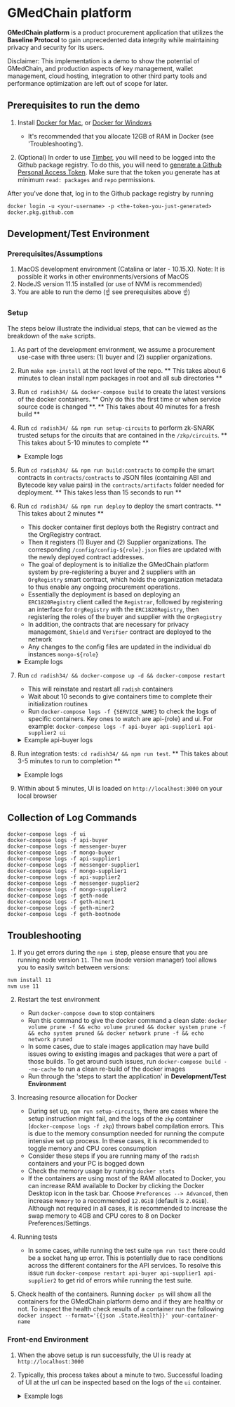 # GMedChain platform

__GMedChain platform__ is a product procurement application that utilizes the __Baseline Protocol__ to gain unprecedented data integrity while maintaining privacy and security for its users.

Disclaimer: This implementation is a demo to show the potential of GMedChain, and production aspects of key management, wallet management, cloud hosting, integration to other third party tools and performance optimization are left out of scope for later.

## Prerequisites to run the demo

1. Install [Docker for Mac](https://www.docker.com/docker-mac), or
    [Docker for Windows](https://www.docker.com/docker-windows)  
    - It's recommended that you allocate 12GB of RAM in Docker (see 'Troubleshooting').

2. (Optional) In order to use [Timber](https://github.com/EYBlockchain/timber), you will need to be logged into the Github package registry. To do this, you will need to [generate a Github Personal Access Token](https://help.github.com/en/github/authenticating-to-github/creating-a-personal-access-token-for-the-command-line). Make sure that the token you generate has at minimum `read: packages` and `repo` permissions.

After you've done that, log in to the Github package registry by running

`docker login -u <your-username> -p <the-token-you-just-generated> docker.pkg.github.com`

## Development/Test Environment

### Prerequisites/Assumptions

1. MacOS development environment (Catalina or later - 10.15.X). Note: It is possible it works in other environments/versions of MacOS
1. NodeJS version 11.15 installed (or use of NVM is recommended)
1. You are able to run the demo (☝️ see prerequisites above ☝️)

### Setup

The steps below illustrate the individual steps, that can be viewed as the breakdown of the `make` scripts.

1. As part of the development environment, we assume a procurement use-case with three users: (1) buyer and (2) supplier organizations.
2. Run `make npm-install` at the root level of the repo. ** This takes about 6 minutes to clean install npm packages in root and all sub directories **
3. Run `cd radish34/ && docker-compose build` to create the latest versions of the docker containers. ** Only do this the first time or when service source code is changed **. ** This takes about 40 minutes for a fresh build **
4. Run `cd radish34/ && npm run setup-circuits` to perform zk-SNARK trusted setups for the circuits that are contained in the `/zkp/circuits`. ** This takes about 5-10 minutes to complete ** 
    <details> 
      <summary>Example logs</summary>
      <p> 

      ```
      *** Starting zokrates container ***
      radish-34_radish-zkp-watch_1 is up-to-date
      mongo-buyer is up-to-date
      radish-34_radish-zkp_1 is up-to-date

      *** Running setup for createMSA ***
      {"verificationKey":{"H":[["0x28cbb3929742ba7f874746fb890540017813ef404ae38c7073bf030be3577194","0x0974c59917efe8f2aa0049ded97d3103a300ca864c122b1d4c13197d2548c550"],["0x205078b5f99a3e041d75a8d3eb0cafe24da9649271275861bafbfa074a946f68","0x23c46a91322035df6f503929d00efc95ab970633c0b9cdd521f26831137ce398"]],"Galpha":["0x030cb162dc5bb2112b625de1cff121dc0e867068f496d3862d8d27e144c13c64","0x143e8abb0bcdb24417a01bc581bff336c2539f9b48c39c5b1447a5e4ca8a79c6"],"Hbeta":[["0x2e1a7b77ee31735d5b8dd25a032ea8bfda27c5905bec6d3ee3d0b01169ed7961","0x149b8fb268d495e15e642da2bd172791fd65bf9cdc49da8f1b16c34635ede869"],["0x2ccd66691257c87cdbd98efad37a0f60422a1e4d73dd2c18ebd87fc8522db9be","0x15437cb448e5bf0cf3067e2de941cf4ed73f6f732dac9cf19f0e89555f6d7a36"]],"Ggamma":["0x0c132ee8e18b7dd37a7332f6138d2c30826910652de0df3d188fe3597da2208d","0x2cced0ec0c467fac9b6774739b696d2fd1074cdef99da52c986838cea132bbe8"],"Hgamma":[["0x060ae04d4f50d8f01ca4fad8a29fd6d0d8f6eae762c1345bbebab3d8ca8cd993","0x0bb22b3de71c381a8bbd3b40633f3c2db119b75f5874a28bf4f221bae4fa9d73"],["0x13aa539b007374ee850da69ee1b91869ca4d64337a41e2cf4eaef844a28c251c","0x299c36c9cc3aab3c7df10bff199bb66c6d954dfa4ba30b5b33705a4b5bf0708e"]],"query":[["0x2ea45bf055ff829b0348d5c2b0619371de5835c0e28dd63c3d806aa06e3890f5","0x2aa391d2cb16b76693d1dfbbe0272861e38e7cf457f38d0f93d5a7751f3fa7a0"],["0x18c4fa762ba68bdaabb02658ad113cc22333107d73ebc0f508e4c4f2f5a3aaf2","0x075062f8a367e48fc22c99752a8e0211148462c8dab0c87d4c12c85545594e07"]]}}
      *** Running setup for createPO ***
      {"verificationKey":{"H":[["0x2d5f6d4b7d13b5cebd8d6cece9dbce5ecb04d3ea80217e0426c2b1d72c2d972d","0x02ff4a4667c3fead0b270277aba0fef1a8f2e94e85b160d19385c089ac7cf501"],["0x25ddb0f3266fc2b2efefa6247f24355a327353f6ccfb5ca9fb5ab1352370a21b","0x1c078f4b5447ef774133731e301b43a9c8657123409333efffa74486a86fb47f"]],"Galpha":["0x0d36fc5d69ce3f50ec40bb9d3540fb1d898a2f91d48932bf55cfcb304af635e3","0x1a555461b3ac218af5fca356d75b9d0eecce6bb8d44aab275141e1a980077a67"],"Hbeta":[["0x29a47d9266d3a915ba517cd2d099ef4872c568d86d69c63ff5fa55aa7a5f6284","0x1125edf840c07eda41a962f71f1e0d8b4c0052587c6b6918ebb3a267c43b6255"],["0x2d15aefb7f2a3374e28671f5b4b5dc1db80660656b16fd81953a6104a95b61ef","0x2e43d6f090a7402b948824568e69a956646a8ddc79eba4bfad65da4863663ce5"]],"Ggamma":["0x11cf0010dc05657a0933a3366efab90a055ef76c926af3c94cd79df0daace624","0x138c005e154787838b851afc869be363e089b2e3786c197c1a7a7f8023e2adcf"],"Hgamma":[["0x267470583b8333a4c8b81331d12d6badfd49c416810fd23006ec393f812c8a56","0x14321eed994c76846d2b8b532e7995d3cb76c022ab05af426a99e98a53076779"],["0x0cfcd3abdf0119481374bf209c71f7afcd8920b85de0e95294933ddd3c16c92a","0x23871104deb8a7c03efaf1ede048dd9f968b4602ea7f824a5c8d4aaa1e6f4143"]],"query":[["0x1a7251f3ac3930802d03eae0f4d8187a62bcf752b33cedd98defe74ddc07cd8f","0x06a13bbc659fae79a8e0ab7fa474d4ae451d42633116e42e17334ee21a847fc5"],["0x26620d77c65980fb18256ee17bc0e80adc30ddb4c54cd61154432d713889ea33","0x237af6ad935a45192f8a279e3543bca9b04aa547d16501c3c164c9ef38ad59c0"]]}}
      *** Setups complete ***
      ``` 
      </p>
    </details> 

5. Run `cd radish34/ && npm run build:contracts` to compile the smart contracts in `contracts/contracts` to JSON files (containing ABI and Bytecode key value pairs) in the `contracts/artifacts` folder needed for deployment. ** This takes less than 15 seconds to run **
6. Run `cd radish34/ && npm run deploy` to deploy the smart contracts. ** This takes about 2 minutes **
    - This docker container first deploys both the Registry contract and the OrgRegistry contract.
    - Then it registers (1) Buyer and (2) Supplier organizations. The corresponding `/config/config-${role}.json` files are updated with the newly deployed contract addresses.
    - The goal of deployment is to initialize the GMedChain platform system by pre-registering a buyer and 2 suppliers with an `OrgRegistry` smart contract, which holds the organization metadata to thus enable any ongoing procurement operations.
    - Essentially the deployment is based on deploying an `ERC1820Registry` client called the `Registrar`, followed by registering an interface for `OrgRegistry` with the `ERC1820Registry`, then registering the roles of the buyer and supplier with the `OrgRegistry`
    - In addition, the contracts that are necessary for privacy management, `Shield` and `Verifier` contract are deployed to the network
    - Any changes to the config files are updated in the individual db instances `mongo-${role}`
    <details> 
      <summary>Example logs</summary>
      <p> 

      ```
      Patiently waiting 10 seconds for ganache container to init ...
      Checking for ganache ...
      ✅  ERC1820Registry deployed: 0x8CFd85A850E7fB9B37Ba2849012d2689AB293522
      ✅  OrgRegistry deployed: 0xe5806E14ac6a9411cb655cA91AC5a7d5ECc95862
      ✅  Verifier deployed: 0x39C3bACe46E6c7Be09d99A153eF43eC847D206c2
      ✅  Shield deployed: 0xE5a69331D7ba036cAAe587Ad610299e0e45F3309
      ℹ️   Registering workgroup member: buyer
      ✅  Registered buyer in the OrgRegistry with transaction hash: 0x6af81492ef5228f6e166b84e22697c667be15f94a001683ec6d61608c47bf6c5
      ✅  Registered OrgRegistry as IOrgRegistry for buyer with transaction hash: 0x3cd5c5c0e9a1346ac21de4f702b1fb6f87eb4ecdc0da0a5491baa4d6bc8e5f6a
      ✅  Registered Verifier as IVerifier for buyer with transaction hash: 0x1009e3ee6b081ee080e64c8ea08e2cae71ad9359b28314918152a678d91715a1
      ✅  Registered Shield as IShield for buyer with transaction hash: 0x8b672ca878482791275a2180a0c679ae984bdfa2ef84fcd9282023f7f79eb66d
      ℹ️   Registering workgroup member: supplier1
      ✅  Registered supplier1 in the OrgRegistry with transaction hash: 0x562ed3fe5c8822d4525c6fd6aa866b81b965953781064d3fe946add78b3061aa
      ✅  Registered OrgRegistry as IOrgRegistry for supplier1 with transaction hash: 0x08b97a912d4011392cf00f1a4adde4f4b56395290a9d2e33c0e22c639cbc2108
      ✅  Registered Verifier as IVerifier for supplier1 with transaction hash: 0x844aee6e13e0ec128f6c408a41e49c7f6d141945cc20cb2bcf54e021c38b0282
      ✅  Registered Shield as IShield for supplier1 with transaction hash: 0x7bdcb116d10ed41dd143cb065f780ee1fc154b08bdb46897403e4b4a2e371173
      ℹ️   Registering workgroup member: supplier2
      ✅  Registered supplier2 in the OrgRegistry with transaction hash: 0xec3a6cbe4f8f42cc6d5a6bb89a1413d5784bfbda9818b7dda67b778d86a449ae
      ✅  Registered OrgRegistry as IOrgRegistry for supplier2 with transaction hash: 0xf2231be5abc5f39e4dc254a8ece5e9bc6866d9ca4dedef187da5c046e29f487e
      ✅  Registered Verifier as IVerifier for supplier2 with transaction hash: 0xf9a836ad9e5c5c0e1134812812c735cef73fbe7b694010b7ebc95847abd1d247
      ✅  Registered Shield as IShield for supplier2 with transaction hash: 0x855ccb81c39698ef453ec10419182323b308fc364bdf49f18f28bf1d01ce7836
      ✅  Registered the Radish34 interface in the OrgRegistry with transaction hash: 0x29c7c0e8b145fb63fdfc1d8a3dc76cead21ab65ae6f1cf69aa5bdc8420614716
      ℹ️   Registering zkp verification keys
      ✅  Registered verification key for createMSA with transaction hash: 0xa391e86ebd7d3767755e5dfc605f9977e38b556261b519816c971c0fccee0b57
      ✅  Registered verification key for createPO with transaction hash: 0x8ed5166cedf673ced7fa16d75fa05911e2d1947ca99ee170301a223211b8d267
      ℹ️   Network information:
      ✅  Radish network of 3 organizations have successfully been set up!
      ✅  Information about buyer: 
      Organisation Address: 0xB5630a5a119b0EAb4471F5f2d3632e996bf95d41
      Organisation Name: Org1
      Organisation Role: 1
      Organisation MessagingKey: 0x04b6e809d37d1e8544e1ff4b26cdb4476b36a59a412e7870fccae994880245401f38fd971cee0c1c1c7eb6a02a5fbe976b7a7fde6088bd1b35129f17a805e256d9
      Organisation zkpPublicKey: 0x21864a8a3f24dad163d716f77823dd849043481c7ae683a592a02080e20c1965
      ✅  Information about supplier1: 
      Organisation Address: 0x5ACcdCCE3E60BD98Af2dc48aaf9D1E35E7EC8B5f
      Organisation Name: Supplier 1
      Organisation Role: 2
      Organisation MessagingKey: 0x04fdd6b03524fe9116f274d25bc85c523e138281a2156bdbdfeab34dd214c09d9496ef7b4ed3d4a160124dc89f48df4b174cf8ac7de5de778f933a0afb65f0b213
      Organisation zkpPublicKey: 0x1513500b81d1cc3ecb32c0a3af17756b99e23f6edff51fcd5b4b4793ea2d0387
      ✅  Information about supplier2: 
      Organisation Address: 0x3f7eB8a7d140366423e9551e9532F4bf1A304C65
      Organisation Name: Supplier 2
      Organisation Role: 2
      Organisation MessagingKey: 0x04caa2fda8e260d1d1d6c482979c931414e9ecfd8c7d1b452bb0b5a7703571e81b21eb85809a842af0adcfbf5f2f951352109fcee7a243dbe418c17d63fb9c990d
      Organisation zkpPublicKey: 0x03366face983056ea73ff840eee1d8786cf72b0e14a8e44bac13e178ac3cebd5
      ℹ️   Saving settings to config file for: buyer
      Updated settings in file /app/src/config/config-buyer.json
      ✅  Saved information about buyer: {"rpcProvider":"http://ganache:8545","organization":{"messengerKey":"0x04b6e809d37d1e8544e1ff4b26cdb4476b36a59a412e7870fccae994880245401f38fd971cee0c1c1c7eb6a02a5fbe976b7a7fde6088bd1b35129f17a805e256d9","name":"Org1","role":1,"zkpPublicKey":"0x21864a8a3f24dad163d716f77823dd849043481c7ae683a592a02080e20c1965","zkpPrivateKey":"0x29ae268c4e58726d63fb5b0dae75e8d70f77519d12063f1a8fa9ebec085e533d"},"addresses":{"ERC1820Registry":"0x8CFd85A850E7fB9B37Ba2849012d2689AB293522","OrgRegistry":"0xe5806E14ac6a9411cb655cA91AC5a7d5ECc95862","Verifier":"0x39C3bACe46E6c7Be09d99A153eF43eC847D206c2","Shield":"0xE5a69331D7ba036cAAe587Ad610299e0e45F3309"}}
      ℹ️   Saving settings to config file for: supplier1
      Updated settings in file /app/src/config/config-supplier1.json
      ✅  Saved information about supplier1: {"rpcProvider":"http://ganache:8545","organization":{"messengerKey":"0x04fdd6b03524fe9116f274d25bc85c523e138281a2156bdbdfeab34dd214c09d9496ef7b4ed3d4a160124dc89f48df4b174cf8ac7de5de778f933a0afb65f0b213","name":"Supplier 1","role":2,"zkpPublicKey":"0x1513500b81d1cc3ecb32c0a3af17756b99e23f6edff51fcd5b4b4793ea2d0387","zkpPrivateKey":"0xb084bd09eea9612b5790a73d9f88bdf644d56194a410b08f6d2ae09d5fccbfe"},"addresses":{"ERC1820Registry":"0x8CFd85A850E7fB9B37Ba2849012d2689AB293522","OrgRegistry":"0xe5806E14ac6a9411cb655cA91AC5a7d5ECc95862","Verifier":"0x39C3bACe46E6c7Be09d99A153eF43eC847D206c2","Shield":"0xE5a69331D7ba036cAAe587Ad610299e0e45F3309"}}
      ℹ️   Saving settings to config file for: supplier2
      Updated settings in file /app/src/config/config-supplier2.json
      ✅  Saved information about supplier2: {"rpcProvider":"http://ganache:8545","organization":{"messengerKey":"0x04caa2fda8e260d1d1d6c482979c931414e9ecfd8c7d1b452bb0b5a7703571e81b21eb85809a842af0adcfbf5f2f951352109fcee7a243dbe418c17d63fb9c990d","name":"Supplier 2","role":2,"zkpPublicKey":"0x03366face983056ea73ff840eee1d8786cf72b0e14a8e44bac13e178ac3cebd5","zkpPrivateKey":"0x111bc1d832ba0ea6804f031c6f0ec9550f4d2b55666c30d7b4cf532b22a45f25"},"addresses":{"ERC1820Registry":"0x8CFd85A850E7fB9B37Ba2849012d2689AB293522","OrgRegistry":"0xe5806E14ac6a9411cb655cA91AC5a7d5ECc95862","Verifier":"0x39C3bACe46E6c7Be09d99A153eF43eC847D206c2","Shield":"0xE5a69331D7ba036cAAe587Ad610299e0e45F3309"}}
      ----------------- Completed  -----------------
      Please restart the radish-apis for the config to take effect
      ```
      </p>
    </details> 

7. Run `cd radish34/ && docker-compose up -d && docker-compose restart`
   - This will reinstate and restart all `radish` containers
   - Wait about 10 seconds to give containers time to complete their initialization routines
   - Run `docker-compose logs -f {SERVICE_NAME}` to check the logs of specific containers. Key ones to watch are api-{role} and ui. For example: `docker-compose logs -f api-buyer api-supplier1 api-supplier2 ui`
    <details> 
      <summary>Example api-buyer logs</summary>
      <p> 

      ```
      radish-api-buyer        | Connected to db
      radish-api-buyer        | Mongoose connected to db
      radish-api-buyer        | Loading config file ...
      radish-api-buyer        | 🚀 Internal REST-Express server listening at http://localhost:8101
      radish-api-buyer        | Loading network http://ganache:8545...
      radish-api-buyer        | Connected to network: { chainId: 333, name: 'unknown' }
      radish-api-buyer        | Whisper key: 0x0453f6d033725be702e7e00a0056a62caa5c3700796899dbc69d2001a1dae1717b65d30ed3e7e607f8f00bfc69f09c0e22ef69fcee7cd6980434de34863c21491d
      radish-api-buyer        | Loading wallet with address 0xB5630a5a119b0EAb4471F5f2d3632e996bf95d41
      radish-api-buyer        | Wallet balance: 999.89182446
      radish-api-buyer        | Your organization has already been registered with the registry
      radish-api-buyer        | All systems go.
      radish-api-buyer        | 🏥  Healthcheck Status: ready
      radish-api-buyer        | 🚀 Server ready at http://localhost:8001/graphql
      radish-api-buyer        | 🚀 Subscriptions ready at ws://localhost:8001/graphql`
      ```
      </p>
    </details> 

8. Run integration tests: `cd radish34/ && npm run test`. ** This takes about 3-5 minutes to run to completion **
    <details> 
      <summary>Example logs</summary>
      <p> 

      ```
      > NODE_ENV=test jest --verbose --runInBand --forceExit
        
        console.log __tests__/integration.test.js:487
          Waiting for new MSA commitment in Shield contract. This can take up to 5 minutes...

        console.log __tests__/integration.test.js:490
          Checking for non-null MSA index, attempt: 0

        console.log __tests__/integration.test.js:490
          Checking for non-null MSA index, attempt: 1

        console.log __tests__/integration.test.js:490
          Checking for non-null MSA index, attempt: 2

        console.log __tests__/integration.test.js:490
          Checking for non-null MSA index, attempt: 3

        console.log __tests__/integration.test.js:495
          ...MSA commitment test complete.

        console.log __tests__/integration.test.js:527
          Buyer creating new PO for Supplier2. This test takes a few minutes...

      PASS  __tests__/integration.test.js (154.892s)
        Get organization settings from config files
          ✓ Buyer config retrieved (2ms)
          ✓ Supplier1 config retrieved (1ms)
          ✓ Supplier2 config retrieved
        Check that containers are ready
          Buyer containers
            ✓ Buyer messenger GET /health returns 200 (28ms)
            ✓ Buyer radish-api REST server GET /health returns 200 (19ms)
          Supplier1 containers
            ✓ Supplier1 messenger GET /health returns 200 (7ms)
            ✓ Supplier1 radish-api REST server GET /health returns 200 (21ms)
          Supplier2 containers
            ✓ Supplier2 messenger GET /health returns 200 (5ms)
            ✓ Supplier2 radish-api REST server GET /health returns 200 (15ms)
        Buyer sends new RFP to both suppliers
          Retrieve identities from messenger
            ✓ Buyer messenger GET /identities (7ms)
            ✓ Supplier2 messenger GET /identities (7ms)
          Create new RFP through buyer radish-api
            ✓ Buyer graphql mutation createRFP() returns 400 withOUT sku (75ms)
            ✓ Buyer graphql mutation createRFP() returns 200 (101ms)
          Check RFP existence through radish-api queries
            ✓ Buyer graphql query rfp() returns 200 (32ms)
            ✓ Supplier1 graphql query rfp() returns 200 (2115ms)
            ✓ Supplier2 graphql query rfp() returns 200 (106ms)
          Check that RFP creation messages exists in messenger databases
            ✓ Buyer messenger has raw message that delivered RFP to supplier1 (29ms)
            ✓ Buyer messenger has raw message that delivered RFP to supplier2 (17ms)
            ✓ Supplier1 messenger has raw message that delivered RFP from buyer (9ms)
            ✓ Supplier2 messenger has raw message that delivered RFP from buyer (8ms)
        Supplier2 sends new Proposal to buyer
          Create new Proposal through supplier2 radish-api
            ✓ Supplier2 graphql mutation createProposal() returns 200 (43ms)
          Check Proposal existence through radish-api queries
            ✓ Supplier2 graphql query proposal() returns 200 (23ms)
            ✓ Buyer graphql query proposal() returns 200 (3062ms)
        Buyer creates MSA, signs it, sends to Supplier2, Supplier2 responds with signed MSA
          Buyer creates new MSA for Supplier2 through radish-api
            ✓ Buyer graphql mutation createMSA() returns 400 without sku (16ms)
            ✓ Buyer graphql mutation createMSA() returns 200 (411ms)
            ✓ After a while, the commitment index should not be null (60153ms)
        Buyer creates PO for Supplier2 based on MSA
          Create new PO through buyer radish-api
            ✓ Buyer graphql mutation createPO() returns 400 without volume (12ms)
            ✓ Buyer graphql mutation createPO() returns 200 (86207ms)

      Test Suites: 1 passed, 1 total
      Tests:       28 passed, 28 total
      Snapshots:   0 total
      Time:        154.941s
      Ran all test suites.
      ```
      </p>
    </details> 

9. Within about 5 minutes, UI is loaded on `http://localhost:3000` on your local browser

## Collection of Log Commands

`docker-compose logs -f ui`  
`docker-compose logs -f api-buyer`  
`docker-compose logs -f messenger-buyer`   
`docker-compose logs -f mongo-buyer`  
`docker-compose logs -f api-supplier1`  
`docker-compose logs -f messenger-supplier1`  
`docker-compose logs -f mongo-supplier1`   
`docker-compose logs -f api-supplier2`  
`docker-compose logs -f messenger-supplier2`  
`docker-compose logs -f mongo-supplier2`  
`docker-compose logs -f geth-node`   
`docker-compose logs -f geth-miner1`  
`docker-compose logs -f geth-miner2`  
`docker-compose logs -f geth-bootnode`  

## Troubleshooting

1. If you get errors during the `npm i` step, please ensure that you are running node version `11`. The `nvm` (node version manager) tool allows you to easily switch between versions:
```
nvm install 11
nvm use 11
```

2. Restart the test environment
   - Run `docker-compose down` to stop containers
   - Run this command to give the docker command a clean slate: `docker volume prune -f && echo volume pruned && docker system prune -f && echo system pruned && docker network prune -f && echo network pruned`
   - In some cases, due to stale images application may have build issues owing to existing images and packages that were a part of those builds. To get around such issues, run `docker-compose build --no-cache` to run a clean re-build of the docker images
   - Run through the 'steps to start the application' in __Development/Test Environment__
3. Increasing resource allocation for Docker
   - During set up, `npm run setup-circuits`, there are cases where the setup instruction might fail, and the logs of the `zkp` container (`docker-compose logs -f zkp`) throws babel compilation errors. This is due to the memory consumption needed for running the compute intensive set up process. In these cases, it is recommended to toggle memory and CPU cores consumption
   - Consider these steps if you are running many of the `radish` containers and your PC is bogged down
   - Check the memory usage by running `docker stats`
   - If the containers are using most of the RAM allocated to Docker, you can increase RAM available to Docker by clicking the Docker Desktop icon in the task bar. Choose `Preferences --> Advanced`, then increase `Memory` to a recommended `12.0GiB` (default is `2.0GiB`). Although not required in all cases, it is recommended to increase the swap memory to 4GB and CPU cores to 8 on Docker Preferences/Settings.
4. Running tests
   - In some cases, while running the test suite `npm run test` there could be a socket hang up error. This is potentially due to race conditions across the different containers for the API services. To resolve this issue run `docker-compose restart api-buyer api-supplier1 api-supplier2` to get rid of errors while running the test suite.

1. Check health of the containers. Running `docker ps` will show all the containers for the GMedChain platform demo and if they are healthy or not. To inspect the health check results of a container run the following `docker inspect --format='{{json .State.Health}}' your-container-name`

### Front-end Environment

1. When the above setup is run successfully, the UI is ready at `http://localhost:3000`
2. Typically, this process takes about a minute to two. Successful loading of UI at the url can be inspected based on the logs of the `ui` container.
    <details> 
      <summary>Example logs</summary>
      <p> 

      ```
      ui_1           | > @ start /app
      ui_1           | > react-scripts start
      ui_1           |
      ui_1           |
      ui_1           | Starting the development server...
      ui_1           |
      ui_1           | Compiled successfully!
      ui_1           |
      ui_1           | You can now view undefined in the browser.
      ui_1           |
      ui_1           |   Local:            http://localhost:3000/
      ui_1           |   On Your Network:  http://172.27.0.14:3000/
      ui_1           |
      ui_1           | Note that the development build is not optimized.
      ui_1           | To create a production build, use npm run build.
      ```
      </p>
    </details> 
